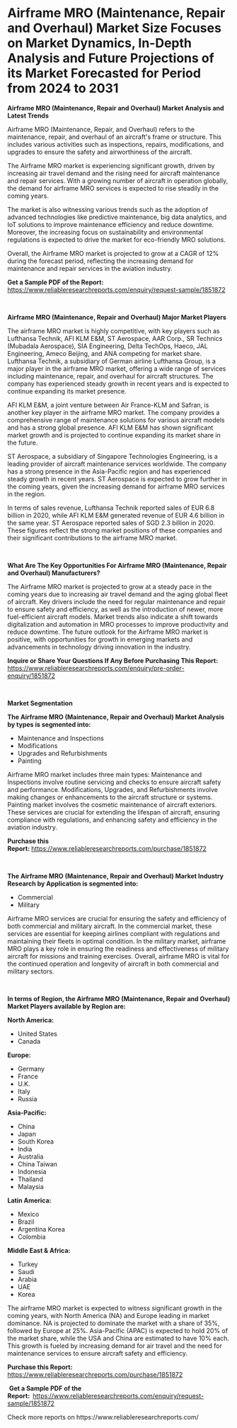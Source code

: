<p><h1>Airframe MRO (Maintenance, Repair and Overhaul) Market Size Focuses on Market Dynamics, In-Depth Analysis and Future Projections of its Market Forecasted for Period from 2024 to 2031</h1></p><p><strong>Airframe MRO (Maintenance, Repair and Overhaul) Market Analysis and Latest Trends</strong></p>
<p><p>Airframe MRO (Maintenance, Repair, and Overhaul) refers to the maintenance, repair, and overhaul of an aircraft's frame or structure. This includes various activities such as inspections, repairs, modifications, and upgrades to ensure the safety and airworthiness of the aircraft.</p><p>The Airframe MRO market is experiencing significant growth, driven by increasing air travel demand and the rising need for aircraft maintenance and repair services. With a growing number of aircraft in operation globally, the demand for airframe MRO services is expected to rise steadily in the coming years.</p><p>The market is also witnessing various trends such as the adoption of advanced technologies like predictive maintenance, big data analytics, and IoT solutions to improve maintenance efficiency and reduce downtime. Moreover, the increasing focus on sustainability and environmental regulations is expected to drive the market for eco-friendly MRO solutions.</p><p>Overall, the Airframe MRO market is projected to grow at a CAGR of 12% during the forecast period, reflecting the increasing demand for maintenance and repair services in the aviation industry.</p></p>
<p><strong>Get a Sample PDF of the Report:&nbsp;</strong> <a href="https://www.reliableresearchreports.com/enquiry/request-sample/1851872">https://www.reliableresearchreports.com/enquiry/request-sample/1851872</a></p>
<p>&nbsp;</p>
<p><strong>Airframe MRO (Maintenance, Repair and Overhaul) Major Market Players</strong></p>
<p><p>The airframe MRO market is highly competitive, with key players such as Lufthansa Technik, AFI KLM E&M, ST Aerospace, AAR Corp., SR Technics (Mubadala Aerospace), SIA Engineering, Delta TechOps, Haeco, JAL Engineering, Ameco Beijing, and ANA competing for market share. Lufthansa Technik, a subsidiary of German airline Lufthansa Group, is a major player in the airframe MRO market, offering a wide range of services including maintenance, repair, and overhaul for aircraft structures. The company has experienced steady growth in recent years and is expected to continue expanding its market presence.</p><p>AFI KLM E&M, a joint venture between Air France-KLM and Safran, is another key player in the airframe MRO market. The company provides a comprehensive range of maintenance solutions for various aircraft models and has a strong global presence. AFI KLM E&M has shown significant market growth and is projected to continue expanding its market share in the future.</p><p>ST Aerospace, a subsidiary of Singapore Technologies Engineering, is a leading provider of aircraft maintenance services worldwide. The company has a strong presence in the Asia-Pacific region and has experienced steady growth in recent years. ST Aerospace is expected to grow further in the coming years, given the increasing demand for airframe MRO services in the region.</p><p>In terms of sales revenue, Lufthansa Technik reported sales of EUR 6.8 billion in 2020, while AFI KLM E&M generated revenue of EUR 4.6 billion in the same year. ST Aerospace reported sales of SGD 2.3 billion in 2020. These figures reflect the strong market positions of these companies and their significant contributions to the airframe MRO market.</p></p>
<p>&nbsp;</p>
<p><strong>What Are The Key Opportunities For Airframe MRO (Maintenance, Repair and Overhaul) Manufacturers?</strong></p>
<p><p>The Airframe MRO market is projected to grow at a steady pace in the coming years due to increasing air travel demand and the aging global fleet of aircraft. Key drivers include the need for regular maintenance and repair to ensure safety and efficiency, as well as the introduction of newer, more fuel-efficient aircraft models. Market trends also indicate a shift towards digitalization and automation in MRO processes to improve productivity and reduce downtime. The future outlook for the Airframe MRO market is positive, with opportunities for growth in emerging markets and advancements in technology driving innovation in the industry.</p></p>
<p><strong>Inquire or Share Your Questions If Any Before Purchasing This Report:</strong> <a href="https://www.reliableresearchreports.com/enquiry/pre-order-enquiry/1851872">https://www.reliableresearchreports.com/enquiry/pre-order-enquiry/1851872</a></p>
<p>&nbsp;</p>
<p><strong>Market Segmentation</strong></p>
<p><strong>The Airframe MRO (Maintenance, Repair and Overhaul) Market Analysis by types is segmented into:</strong></p>
<p><ul><li>Maintenance and Inspections</li><li>Modifications</li><li>Upgrades and Refurbishments</li><li>Painting</li></ul></p>
<p><p>Airframe MRO market includes three main types: Maintenance and Inspections involve routine servicing and checks to ensure aircraft safety and performance. Modifications, Upgrades, and Refurbishments involve making changes or enhancements to the aircraft structure or systems. Painting market involves the cosmetic maintenance of aircraft exteriors. These services are crucial for extending the lifespan of aircraft, ensuring compliance with regulations, and enhancing safety and efficiency in the aviation industry.</p></p>
<p><strong>Purchase this Report:&nbsp;</strong><a href="https://www.reliableresearchreports.com/purchase/1851872">https://www.reliableresearchreports.com/purchase/1851872</a></p>
<p>&nbsp;</p>
<p><strong>The Airframe MRO (Maintenance, Repair and Overhaul) Market Industry Research by Application is segmented into:</strong></p>
<p><ul><li>Commercial</li><li>Military</li></ul></p>
<p><p>Airframe MRO services are crucial for ensuring the safety and efficiency of both commercial and military aircraft. In the commercial market, these services are essential for keeping airlines compliant with regulations and maintaining their fleets in optimal condition. In the military market, airframe MRO plays a key role in ensuring the readiness and effectiveness of military aircraft for missions and training exercises. Overall, airframe MRO is vital for the continued operation and longevity of aircraft in both commercial and military sectors.</p></p>
<p>&nbsp;</p>
<p><strong>In terms of Region, the Airframe MRO (Maintenance, Repair and Overhaul) Market Players available by Region are:</strong></p>
<p>
    <p> <strong> North America: </strong>
        <ul>
            <li>United States</li>
            <li>Canada</li>
        </ul>
        </p> 
    <p> <strong> Europe: </strong>
        <ul>
            <li>Germany</li>
            <li>France</li>
            <li>U.K.</li>
            <li>Italy</li>
            <li>Russia</li>
        </ul>
        </p> 
    <p> <strong> Asia-Pacific: </strong>
        <ul>
            <li>China</li>
            <li>Japan</li>
            <li>South Korea</li>
            <li>India</li>
            <li>Australia</li>
            <li>China Taiwan</li>
            <li>Indonesia</li>
            <li>Thailand</li>
            <li>Malaysia</li>
        </ul>
        </p> 
    <p> <strong> Latin America: </strong>
        <ul>
            <li>Mexico</li>
            <li>Brazil</li>
            <li>Argentina Korea</li>
            <li>Colombia</li>
        </ul>
        </p> 
    <p> <strong> Middle East & Africa: </strong>
        <ul>
            <li>Turkey</li>
            <li>Saudi</li>
            <li>Arabia</li>
            <li>UAE</li>
            <li>Korea</li>
        </ul>
    </p>
    </p>
<p><p>The airframe MRO market is expected to witness significant growth in the coming years, with North America (NA) and Europe leading in market dominance. NA is projected to dominate the market with a share of 35%, followed by Europe at 25%. Asia-Pacific (APAC) is expected to hold 20% of the market share, while the USA and China are estimated to have 10% each. This growth is fueled by increasing demand for air travel and the need for maintenance services to ensure aircraft safety and efficiency.</p></p>
<p><strong>Purchase this Report: </strong><a href="https://www.reliableresearchreports.com/purchase/1851872">https://www.reliableresearchreports.com/purchase/1851872</a></p>
<p>&nbsp;<strong>Get a Sample PDF of the Report:&nbsp;&nbsp;</strong><a href="https://www.reliableresearchreports.com/enquiry/request-sample/1851872">https://www.reliableresearchreports.com/enquiry/request-sample/1851872</a></p>
<p><strong></strong></p>
<p>Check more reports on https://www.reliableresearchreports.com/</p>